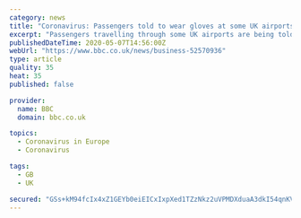 ```yaml
---
category: news
title: "Coronavirus: Passengers told to wear gloves at some UK airports"
excerpt: "Passengers travelling through some UK airports are being told to cover their faces and wear gloves due to Covid-19. The new rules will apply to those travelling through Manchester, Stansted and East Midlands airports from Thursday."
publishedDateTime: 2020-05-07T14:56:00Z
webUrl: "https://www.bbc.co.uk/news/business-52570936"
type: article
quality: 35
heat: 35
published: false

provider:
  name: BBC
  domain: bbc.co.uk

topics:
  - Coronavirus in Europe
  - Coronavirus

tags:
  - GB
  - UK

secured: "GSs+kM94fcIx4xZ1GEYb0eiEICxIxpXed1TZzNkz2uVPMDXduaA3dkI54qnKVUUY+hR7zGLlziB5HxUv9zvomCMCXJX5L7bxMpBsYp/LyUwy/Qf/5slAl3dCTDfRBgsqvYn2Ys/laE3Yb6h9ETMmkSL6wf2PiJ/22S5x1a7qxpMQA4AQ4swICp8EtB5qAb2QiyCvci8IYz5KBDhWENDbAk9MPPL06Kpcb+jyd1MYHjrbZK1IPCDa0FB+uNvL/xgu6vY3CmF6gigqyHeD9mov+UW2cbhE4ewygqkFA0OYzVi910zeyXUCixlS39r9w+l4tZkJ4cG0lnMEFnmq23BH1BFg8CmlctDJhbRP5Y5wnsoBPVTTiPimKDtEttZwgcDyAIJnKs9Z1dDtsGzsY3WGtnQHgSBiVDjkoYC5TTtWLKSTAyVmlyOTdmJK1SGA/P7D+lwjjWEtbGRHRFSpjQWp03h29DvO2WeyeJM9kRAebVw=;e5vwEAEFBkhnWWWV4s31Pw=="
---
```


